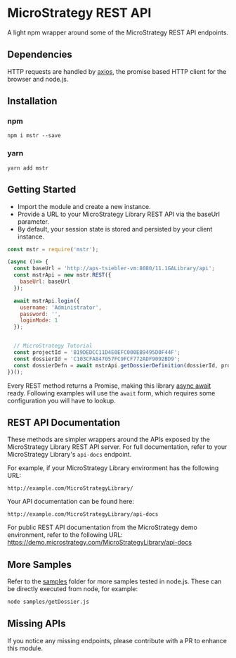 # MicroStrategy REST API
A light npm wrapper around some of the MicroStrategy REST API endpoints.

## Dependencies
HTTP requests are handled by [axios](https://www.npmjs.com/package/axios), the promise based HTTP client for the browser and node.js.

## Installation
### npm
```
npm i mstr --save
```

### yarn
```
yarn add mstr
```

## Getting Started
- Import the module and create a new instance.
- Provide a URL to your MicroStrategy Library REST API via the baseUrl parameter.
- By default, your session state is stored and persisted by your client instance.
```javascript
const mstr = require('mstr');

(async ()=> {
  const baseUrl = 'http://aps-tsiebler-vm:8080/11.1GALibrary/api';
  const mstrApi = new mstr.REST({
    baseUrl: baseUrl
  });

  await mstrApi.login({
    username: 'Administrator',
    password: '',
    loginMode: 1
  });


  // MicroStrategy Tutorial
  const projectId = 'B19DEDCC11D4E0EFC000EB9495D0F44F';
  const dossierId = 'C103CFA847057FC9FCF772ADF9092BD9';
  const dossierDefn = await mstrApi.getDossierDefinition(dossierId, projectId);
})();
```

Every REST method returns a Promise, making this library [async await](https://developer.mozilla.org/en-US/docs/Web/JavaScript/Reference/Statements/async_function) ready.
Following examples will use the `await` form, which requires some configuration you will have to lookup.

## REST API Documentation
These methods are simpler wrappers around the APIs exposed by the MicroStrategy Library REST API server. For full documentation, refer to your MicroStrategy Library's `api-docs` endpoint.

For example, if your MicroStrategy Library environment has the following URL:
```
http://example.com/MicroStrategyLibrary/
```

Your API documentation can be found here:
```
http://example.com/MicroStrategyLibrary/api-docs
```

For public REST API documentation from the MicroStrategy demo environment, refer to the following URL:
https://demo.microstrategy.com/MicroStrategyLibrary/api-docs

## More Samples
Refer to the [samples](./samples/) folder for more samples tested in node.js. These can be directly executed from node, for example:
```bash
node samples/getDossier.js
```

## Missing APIs
If you notice any missing endpoints, please contribute with a PR to enhance this module.